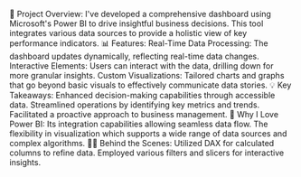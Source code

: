 🌟 Project Overview: I've developed a comprehensive dashboard using Microsoft's Power BI to drive insightful business decisions. This tool integrates various data sources to provide a holistic view of key performance indicators.
📊 Features:
Real-Time Data Processing: The dashboard updates dynamically, reflecting real-time data changes.
Interactive Elements: Users can interact with the data, drilling down for more granular insights.
Custom Visualizations: Tailored charts and graphs that go beyond basic visuals to effectively communicate data stories.
💡 Key Takeaways:
Enhanced decision-making capabilities through accessible data.
Streamlined operations by identifying key metrics and trends.
Facilitated a proactive approach to business management.
🔗 Why I Love Power BI:
Its integration capabilities allowing seamless data flow.
The flexibility in visualization which supports a wide range of data sources and complex algorithms.
👩‍💻 Behind the Scenes:
Utilized DAX for calculated columns to refine data.
Employed various filters and slicers for interactive insights.

